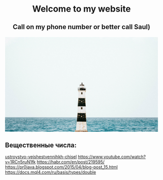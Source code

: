 <h1><p align="center">Welcome to my website</p></h1>
<h2><p align ="center">Call on my phone number or better call Saul)</p></h2>
<img src="photo-of-lighthouse-near-sea.jpg" alt="Background my site">
<h2>Вещественные числа:</h2>

<a href="https://javarush.ru/groups/posts/2136-ustroystvo-vejshestvennihkh-chisel">ustroystvo-vejshestvennihkh-chisel</a>
<a href="https://www.youtube.com/watch?v=1RCn5ruN1fk">https://www.youtube.com/watch?v=1RCn5ruN1fk</a>
<a href="https://habr.com/en/post/219595/">https://habr.com/en/post/219595/</a>
<a href="https://pr0java.blogspot.com/2015/04/blog-post_15.html/">https://pr0java.blogspot.com/2015/04/blog-post_15.html</a>
<a href="https://docs.mql4.com/ru/basis/types/double">https://docs.mql4.com/ru/basis/types/double</a>

